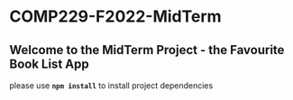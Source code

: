 # COMP229-F2022-MidTerm

## Welcome to the MidTerm Project - the Favourite Book List App

please use **`npm install`** to install project dependencies
